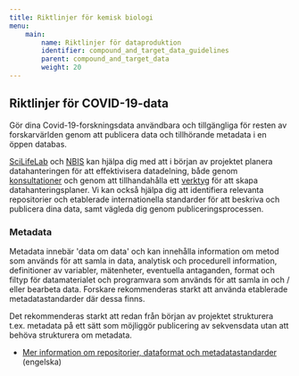 ```yaml
---
title: Riktlinjer för kemisk biologi
menu:
    main:
        name: Riktlinjer för dataproduktion
        identifier: compound_and_target_data_guidelines
        parent: compound_and_target_data
        weight: 20
---
```


## Riktlinjer för COVID-19-data
Gör dina Covid-19-forskningsdata användbara och tillgängliga för resten av forskarvärlden genom att publicera data och tillhörande metadata i en öppen databas.

[SciLifeLab](https://www.scilifelab.se) och [NBIS](http://www.nbis.se/) kan hjälpa dig med att i början av projektet planera datahanteringen för att effektivisera datadelning, både genom [konsultationer](https://nbis.se/support/supportform/index.php?form=consultation) och genom att tillhandahålla ett [verktyg](https://dsw.scilifelab.se/) för att skapa datahanteringsplaner. Vi kan också hjälpa dig att identifiera relevanta repositorier och etablerade internationella standarder för att beskriva och publicera dina data, samt vägleda dig genom publiceringsprocessen.

<!--- ### Repositorier --->

### Metadata
Metadata innebär 'data om data' och kan innehålla information om metod som används för att samla in data, analytisk och procedurell information, definitioner av variabler, mätenheter, eventuella antaganden, format och filtyp för datamaterialet och programvara som används för att samla in och / eller bearbeta data. Forskare rekommenderas starkt att använda etablerade metadatastandarder där dessa finns.

Det rekommenderas starkt att redan från början av projektet strukturera t.ex. metadata på ett sätt som möjliggör publicering av sekvensdata utan att behöva strukturera om metadata.

* [Mer information om repositorier, dataformat och metadatastandarder](https://scilifelab-data-guidelines.readthedocs.io/en/latest/docs/covid-19/index.html#guidelines-about-repositories-data-formats-and-metadata-standards) (engelska)
